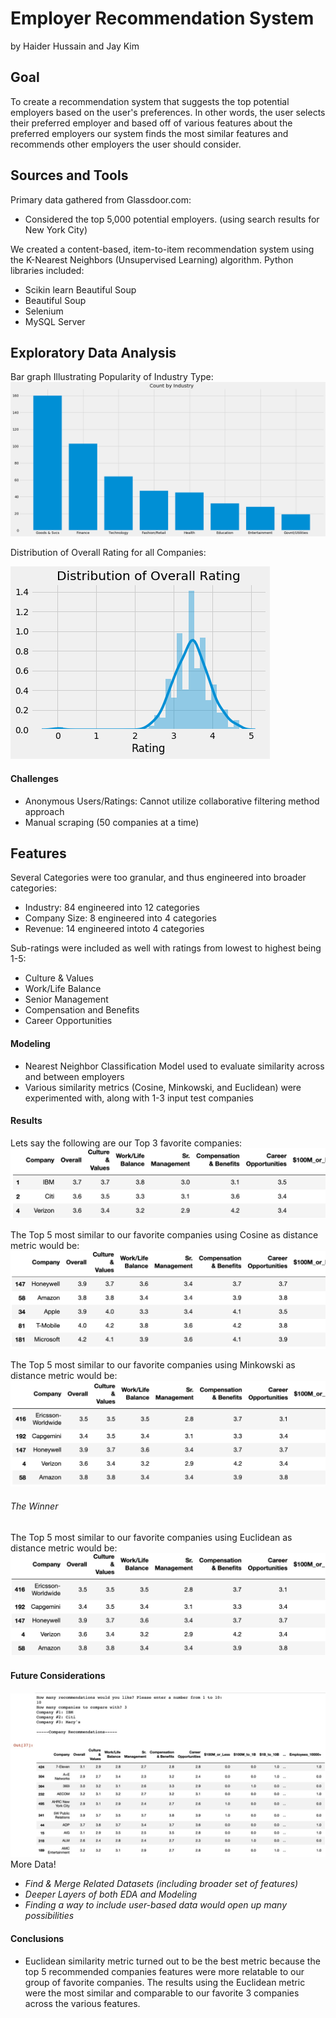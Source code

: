 # Employer Recommendation System
by Haider Hussain and Jay Kim

## Goal
To create a recommendation system that suggests the top potential employers based on the user's preferences. In other words, the user selects their preferred employer and based off of various features about the preferred employers our system finds the most similar features and recommends other employers the user should consider.

## Sources and Tools
Primary data gathered from Glassdoor.com:
* Considered the top 5,000 potential employers. (using search results for New York City)

We created a content-based, item-to-item recommendation system using the K-Nearest Neighbors (Unsupervised Learning) algorithm. Python libraries included:
* Scikin learn Beautiful Soup
* Beautiful Soup 
* Selenium
* MySQL Server

## Exploratory Data Analysis
Bar graph Illustrating Popularity of Industry Type:
![EDAonIndustry](images/industry_count.png "count_for_industry")

Distribution of Overall Rating for all Companies: 

![EDAonOverallranking](images/overall_rating_distribution.png "distribution for overall rating")


#### Challenges
- Anonymous Users/Ratings: Cannot utilize collaborative filtering method approach
- Manual scraping (50 companies at a time)


## Features
Several Categories were too granular, and thus engineered into broader categories:
* Industry: 84 engineered into 12 categories
* Company Size: 8 engineered into 4 categories
* Revenue: 14 engineered intoto 4 categories

Sub-ratings were included as well with ratings from lowest to highest being 1-5:
* Culture & Values
* Work/Life Balance
* Senior Management
* Compensation and Benefits
* Career Opportunities

#### Modeling
- Nearest Neighbor Classification Model used to evaluate similarity across and between employers
- Various similarity metrics (Cosine, Minkowski, and Euclidean) were experimented with, along with 1-3 input test companies

#### Results
Lets say the following are our Top 3 favorite companies:
![Top3_companies_preferred](images/TOP3Again.png "Test Case our top3 companies")

The Top 5 most similar to our favorite companies using Cosine as distance metric would be: 
![New_Cosine_Metric](images/RESULTCOSINE.png "Test Case using Cosine Similarity Score")

The Top 5 most similar to our favorite companies using Minkowski as distance metric would be: 
![New_Minkowski_Metric](images/RESULTMINKOW.png "Test Case using Minkow Similarity Score")

###### The Winner
The Top 5 most similar to our favorite companies using Euclidean as distance metric would be: 
![New_Euclidean_Metric](images/RESULTEUC.png "Test Case using Euclidean Similarity Score")

#### Future Considerations
![InteractiveExample](scrapers/InteractiveVersion.jpg "Test Case Example using Interactive")
More Data!
* _Find & Merge Related Datasets (including broader set of features)_
* _Deeper Layers of both EDA and Modeling_
* _Finding a way to include user-based data would open up many possibilities_

#### Conclusions
* Euclidean similarity metric turned out to be the best metric because the top 5 recommended companies features were more relatable to our group of favorite companies. The results using the Euclidean metric were the most similar and comparable to our favorite 3 companies across the various features. 


